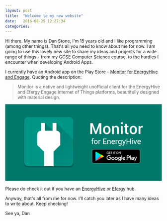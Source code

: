 ```yaml
---
layout: post
title:  "Welcome to my new website"
date:   2016-08-25 12:27:34
categories: 
---
```

Hi there. My name is Dan Stone, I'm 15 years old and I like programming (among other things). That's all you need to know about me for now. I am going to use this lovely new site to share my ideas and projects for a wide range of things - from my GCSE Computer Science course, to the hurdles I encounter when developing Android Apps.

I currently have an Android app on the Play Store - [Monitor for EnergyHive and Engage][monitor]. Quoting the description:
> Monitor is a native and lightweight unofficial client for the EnergyHive and Efergy Engage Internet of Things platforms, beautifully designed with material design.

![monitorbanner](/assets/2016-08-25-monitorbanner.jpeg)

Please do check it out if you have an [EnergyHive][energyhive] or [Efergy][efergy] hub.

Anyway, that's all from me for now. I'll catch you later as I have many ideas to write about. Keep checking!

See ya,
Dan

[monitor]:      https://play.google.com/store/apps/details?id=com.danielstone.energyhive
[energyhive]:   http://www.energyhive.com/
[efergy]:       http://efergy.com/
